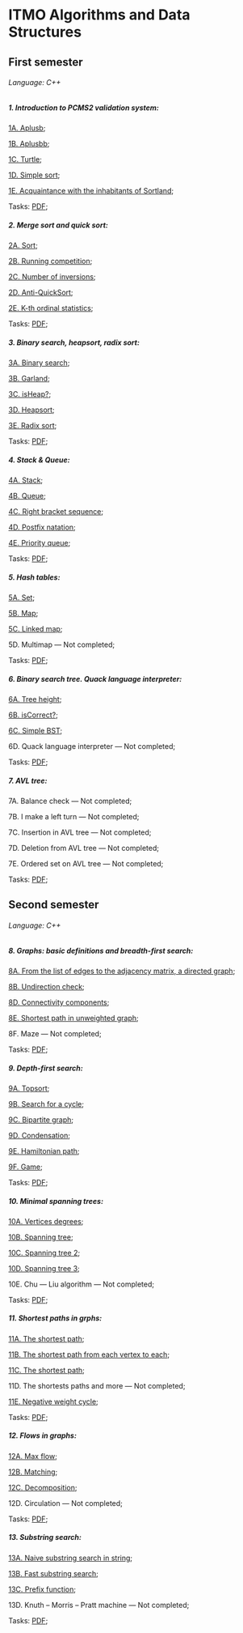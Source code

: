 # ITMO Algorithms and Data Structures
## First semester
###### Language: C++

##### 1. Introduction to PCMS2 validation system:
[1A. Aplusb](https://github.com/danyaffff/ITMO-Algorithms-and-data-structures/blob/master/Sem%201%2C%20Lab%201/1A.%20Aplusb.cpp);

[1B. Aplusbb](https://github.com/danyaffff/ITMO-Algorithms-and-data-structures/blob/master/Sem%201%2C%20Lab%201/1B.%20Aplusbb.cpp);

[1C. Turtle](https://github.com/danyaffff/ITMO-Algorithms-and-data-structures/blob/master/Sem%201%2C%20Lab%201/1C.%20Turtle.cpp);

[1D. Simple sort](https://github.com/danyaffff/ITMO-Algorithms-and-data-structures/blob/master/Sem%201%2C%20Lab%201/1D.%20Simple%20sort.cpp);

[1E. Acquaintance with the inhabitants of Sortland](https://github.com/danyaffff/ITMO-Algorithms-and-data-structures/blob/master/Sem%201%2C%20Lab%201/1E.%20Acquaintance%20with%20the%20inhabitants%20of%20Sortland.cpp);

Tasks: [PDF](http://neerc.ifmo.ru/teaching/disalgo/problems/problems1.pdf);

##### 2. Merge sort and quick sort:
[2A. Sort](https://github.com/danyaffff/ITMO-Algorithms-and-data-structures/blob/master/Sem%201%2C%20Lab%202/2A.%20Sort.cpp);

[2B. Running competition](https://github.com/danyaffff/ITMO-Algorithms-and-data-structures/blob/master/Sem%201%2C%20Lab%202/2B.%20Running%20competition.cpp);

[2C. Number of inversions](https://github.com/danyaffff/ITMO-Algorithms-and-data-structures/blob/master/Sem%201%2C%20Lab%202/2C.%20Number%20of%20inversions.cpp);

[2D. Anti-QuickSort](https://github.com/danyaffff/ITMO-Algorithms-and-data-structures/blob/master/Sem%201%2C%20Lab%202/2D.%20Anti-QuickSort.cpp);

[2E. K-th ordinal statistics](https://github.com/danyaffff/ITMO-Algorithms-and-data-structures/blob/master/Sem%201%2C%20Lab%202/2E.%20K-th%20ordinal%20statistics.cpp);

Tasks: [PDF](http://neerc.ifmo.ru/teaching/disalgo/problems/problems2.pdf);

##### 3. Binary search, heapsort, radix sort:
[3A. Binary search](https://github.com/danyaffff/ITMO-Algorithms-and-data-structures/blob/master/Sem%201%2C%20Lab%203/3A.%20Binary%20search.cpp);

[3B. Garland](https://github.com/danyaffff/ITMO-Algorithms-and-data-structures/blob/master/Sem%201%2C%20Lab%203/3B.%20Garland.cpp);

[3C. isHeap?](https://github.com/danyaffff/ITMO-Algorithms-and-data-structures/blob/master/Sem%201%2C%20Lab%203/3C.%20Is%20heap%3F.cpp);

[3D. Heapsort](https://github.com/danyaffff/ITMO-Algorithms-and-data-structures/blob/master/Sem%201%2C%20Lab%203/3D.%20Heap%20sort.cpp);

[3E. Radix sort](https://github.com/danyaffff/ITMO-Algorithms-and-data-structures/blob/master/Sem%201,%20Lab%203/3E.%20Radix%20sort.cpp);

Tasks: [PDF](http://neerc.ifmo.ru/teaching/disalgo/problems/problems3.pdf);

##### 4. Stack & Queue:
[4A. Stack](https://github.com/danyaffff/ITMO-Algorithms-and-data-structures/blob/master/Sem%201%2C%20Lab%204/4A.%20Stack.cpp);

[4B. Queue](https://github.com/danyaffff/ITMO-Algorithms-and-data-structures/blob/master/Sem%201%2C%20Lab%204/4B.%20Queue.cpp);

[4C. Right bracket sequence](https://github.com/danyaffff/ITMO-Algorithms-and-data-structures/blob/master/Sem%201%2C%20Lab%204/4C.%20Right%20bracket%20sequence.cpp);

[4D. Postfix natation](https://github.com/danyaffff/ITMO-Algorithms-and-data-structures/blob/master/Sem%201%2C%20Lab%204/4D.%20Postfix%20notation.cpp);

[4E. Priority queue](https://github.com/danyaffff/ITMO-Algorithms-and-data-structures/blob/master/Sem%201%2C%20Lab%204/4E.%20Priority%20queue.cpp);

Tasks: [PDF](http://neerc.ifmo.ru/teaching/disalgo/problems/problems4.pdf);

##### 5. Hash tables: 
[5A. Set](https://github.com/danyaffff/ITMO-Algorithms-and-data-structures/blob/master/Sem%201,%20Lab%205/5A.%20Set.cpp);

[5B. Map](https://github.com/danyaffff/ITMO-Algorithms-and-data-structures/blob/master/Sem%201%2C%20Lab%205/5B.%20Map.cpp);

[5C. Linked map](https://github.com/danyaffff/ITMO-Algorithms-and-data-structures/blob/master/Sem%201%2C%20Lab%205/5C.%20Linked%20Map.cpp);

5D. Multimap — Not completed;

Tasks: [PDF](http://neerc.ifmo.ru/teaching/disalgo/problems/problems5.pdf);

##### 6. Binary search tree. Quack language interpreter: 
[6A. Tree height](https://github.com/danyaffff/ITMO-Algorithms-and-data-structures/blob/master/Sem%201%2C%20Lab%206/6A.%20Tree%20height.cpp);

[6B. isCorrect?](https://github.com/danyaffff/ITMO-Algorithms-and-data-structures/blob/master/Sem%201%2C%20Lab%206/6B.%20isCorrect%3F.cpp);

[6C. Simple BST](https://github.com/danyaffff/ITMO-Algorithms-and-data-structures/blob/master/Sem%201%2C%20Lab%206/6C.%20Simple%20binary%20search%20tree.cpp);

6D. Quack language interpreter — Not completed;

Tasks: [PDF](http://neerc.ifmo.ru/teaching/disalgo/problems/problems6.pdf);

##### 7. AVL tree: 
7A. Balance check — Not completed;

7B. I make a left turn — Not completed;

7C. Insertion in AVL tree — Not completed;

7D. Deletion from AVL tree — Not completed;

7E. Ordered set on AVL tree — Not completed;

Tasks: [PDF](http://neerc.ifmo.ru/teaching/disalgo/problems/problems7.pdf);

## Second semester
###### Language: C++

##### 8. Graphs: basic definitions and breadth-first search:
[8A. From the list of edges to the adjacency matrix, a directed graph](https://github.com/danyaffff/ITMO-Algorithms-and-data-structures/blob/master/Sem%202%2C%20Lab%208/8A.%20From%20the%20list%20of%20edges%20to%20the%20adjacency%20matrix%2C%20a%20directed%20graph.cpp);

[8B. Undirection check](https://github.com/danyaffff/ITMO-Algorithms-and-data-structures/blob/master/Sem%202%2C%20Lab%208/8B.%20Undirection%20check.cpp);

[8D. Connectivity components](https://github.com/danyaffff/ITMO-Algorithms-and-data-structures/blob/master/Sem%202%2C%20Lab%208/8D.%20Connectivity%20components.cpp);

[8E. Shortest path in unweighted graph](https://github.com/danyaffff/ITMO-Algorithms-and-data-structures/blob/master/Sem%202%2C%20Lab%208/8E.%20Shortest%20path%20in%20an%20unweighted%20graph.cpp);

8F. Maze — Not completed;

Tasks: [PDF](http://neerc.ifmo.ru/teaching/disalgo/problems/problems8.pdf);

##### 9. Depth-first search:
[9A. Topsort](https://github.com/danyaffff/ITMO-Algorithms-and-data-structures/blob/master/Sem%202%2C%20Lab%209/9A.%20Topsprt.cpp);

[9B. Search for a cycle](https://github.com/danyaffff/ITMO-Algorithms-and-data-structures/blob/master/Sem%202%2C%20Lab%209/9B.%20Search%20for%20a%20cycle.cpp);

[9C. Bipartite graph](https://github.com/danyaffff/ITMO-Algorithms-and-data-structures/blob/master/Sem%202%2C%20Lab%209/9C.%20Bipartite%20graph.cpp);

[9D. Condensation](https://github.com/danyaffff/ITMO-Algorithms-and-data-structures/blob/master/Sem%202%2C%20Lab%209/9D.%20Condensation.cpp);

[9E. Hamiltonian path](https://github.com/danyaffff/ITMO-Algorithms-and-data-structures/blob/master/Sem%202%2C%20Lab%209/9E.%20Hamiltionian%20path.cpp);

[9F. Game](https://github.com/danyaffff/ITMO-Algorithms-and-data-structures/blob/master/Sem%202%2C%20Lab%209/9F.%20Game.cpp);

Tasks: [PDF](http://neerc.ifmo.ru/teaching/disalgo/problems/problems9.pdf);

##### 10. Minimal spanning trees:
[10A. Vertices degrees](https://github.com/danyaffff/ITMO-Algorithms-and-data-structures/blob/master/Sem%202%2C%20Lab%2010/10A.%20Vertices%20degrees.cpp);

[10B. Spanning tree](https://github.com/danyaffff/ITMO-Algorithms-and-data-structures/blob/master/Sem%202%2C%20Lab%2010/10B.%20Spanning%20tree.cpp);

[10C. Spanning tree 2](https://github.com/danyaffff/ITMO-Algorithms-and-data-structures/blob/master/Sem%202%2C%20Lab%2010/10C.%20Spanning%20tree%202.cpp);

[10D. Spanning tree 3](https://github.com/danyaffff/ITMO-Algorithms-and-data-structures/blob/master/Sem%202%2C%20Lab%2010/10C.%20Spanning%20tree%203.cpp);

10E. Chu — Liu algorithm — Not completed;

Tasks: [PDF](http://neerc.ifmo.ru/teaching/disalgo/problems/problems10.pdf);

##### 11. Shortest paths in grphs:
[11A. The shortest path](https://github.com/danyaffff/ITMO-Algorithms-and-data-structures/blob/master/Sem%202%2C%20Lab%2011/11A.%20The%20shortest%20path.cpp);

[11B. The shortest path from each vertex to each](https://github.com/danyaffff/ITMO-Algorithms-and-data-structures/blob/master/Sem%202%2C%20Lab%2011/11B.%20The%20shortest%20path%20from%20each%20vertex%20to%20each.cpp);

[11C. The shortest path](https://github.com/danyaffff/ITMO-Algorithms-and-data-structures/blob/master/Sem%202%2C%20Lab%2011/11C.%20The%20shortest%20path.cpp);

11D. The shortests paths and more — Not completed;

[11E. Negative weight cycle](https://github.com/danyaffff/ITMO-Algorithms-and-data-structures/blob/master/Sem%202%2C%20Lab%2011/11E.%20Negative%20weight%20cycle.cpp);

Tasks: [PDF](http://neerc.ifmo.ru/teaching/disalgo/problems/problems11.pdf);

##### 12. Flows in graphs:
[12A. Max flow](https://github.com/danyaffff/ITMO-Algorithms-and-data-structures/blob/master/Sem%202%2C%20Lab%2012/12A.%20Max%20flow.cpp);

[12B. Matching](https://github.com/danyaffff/ITMO-Algorithms-and-data-structures/blob/master/Sem%202%2C%20Lab%2012/12B.%20Matching.cpp);

[12C. Decomposition](https://github.com/danyaffff/ITMO-Algorithms-and-data-structures/blob/master/Sem%202%2C%20Lab%2012/12C.%20Decomposition.cpp);

12D. Сirculation — Not completed;

Tasks: [PDF](http://neerc.ifmo.ru/teaching/disalgo/problems/problems12.pdf);

##### 13. Substring search:
[13A. Naive substring search in string](https://github.com/danyaffff/ITMO-Algorithms-and-data-structures/blob/master/Sem%202%2C%20Lab%2013/13A.%20Naive%20substring%20search%20in%20string.cpp);

[13B. Fast substring search](https://github.com/danyaffff/ITMO-Algorithms-and-data-structures/blob/master/Sem%202%2C%20Lab%2013/13B.%20Fast%20substring%20serach%20in%20string.cpp);

[13C. Prefix function](https://github.com/danyaffff/ITMO-Algorithms-and-data-structures/blob/master/Sem%202%2C%20Lab%2013/13C.%20Prefix%20function.cpp);

13D. Knuth – Morris – Pratt machine — Not completed;

Tasks: [PDF](http://neerc.ifmo.ru/teaching/disalgo/problems/problems13.pdf);
